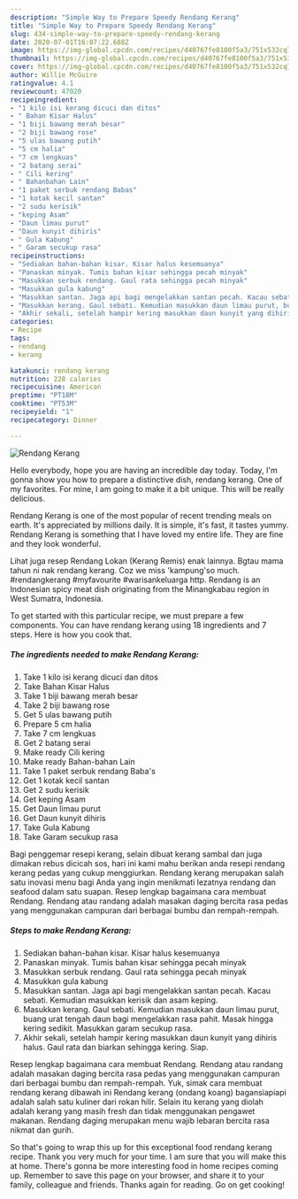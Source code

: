 ```yaml
---
description: "Simple Way to Prepare Speedy Rendang Kerang"
title: "Simple Way to Prepare Speedy Rendang Kerang"
slug: 434-simple-way-to-prepare-speedy-rendang-kerang
date: 2020-07-01T16:07:22.688Z
image: https://img-global.cpcdn.com/recipes/d40767fe8100f5a3/751x532cq70/rendang-kerang-resipi-foto-utama.jpg
thumbnail: https://img-global.cpcdn.com/recipes/d40767fe8100f5a3/751x532cq70/rendang-kerang-resipi-foto-utama.jpg
cover: https://img-global.cpcdn.com/recipes/d40767fe8100f5a3/751x532cq70/rendang-kerang-resipi-foto-utama.jpg
author: Willie McGuire
ratingvalue: 4.1
reviewcount: 47020
recipeingredient:
- "1 kilo isi kerang dicuci dan ditos"
- " Bahan Kisar Halus"
- "1 biji bawang merah besar"
- "2 biji bawang rose"
- "5 ulas bawang putih"
- "5 cm halia"
- "7 cm lengkuas"
- "2 batang serai"
- " Cili kering"
- " Bahanbahan Lain"
- "1 paket serbuk rendang Babas"
- "1 kotak kecil santan"
- "2 sudu kerisik"
- "keping Asam"
- "Daun limau purut"
- "Daun kunyit dihiris"
- " Gula Kabung"
- " Garam secukup rasa"
recipeinstructions:
- "Sediakan bahan-bahan kisar. Kisar halus kesemuanya"
- "Panaskan minyak. Tumis bahan kisar sehingga pecah minyak"
- "Masukkan serbuk rendang. Gaul rata sehingga pecah minyak"
- "Masukkan gula kabung"
- "Masukkan santan. Jaga api bagi mengelakkan santan pecah. Kacau sebati. Kemudian masukkan kerisik dan asam keping."
- "Masukkan kerang. Gaul sebati. Kemudian masukkan daun limau purut, buang urat tengah daun bagi mengelakkan rasa pahit. Masak hingga kering sedikit. Masukkan garam secukup rasa."
- "Akhir sekali, setelah hampir kering masukkan daun kunyit yang dihiris halus. Gaul rata dan biarkan sehingga kering. Siap."
categories:
- Recipe
tags:
- rendang
- kerang

katakunci: rendang kerang 
nutrition: 228 calories
recipecuisine: American
preptime: "PT18M"
cooktime: "PT53M"
recipeyield: "1"
recipecategory: Dinner

---
```



![Rendang Kerang](https://img-global.cpcdn.com/recipes/d40767fe8100f5a3/751x532cq70/rendang-kerang-resipi-foto-utama.jpg)

Hello everybody, hope you are having an incredible day today. Today, I'm gonna show you how to prepare a distinctive dish, rendang kerang. One of my favorites. For mine, I am going to make it a bit unique. This will be really delicious.

Rendang Kerang is one of the most popular of recent trending meals on earth. It's appreciated by millions daily. It is simple, it's fast, it tastes yummy. Rendang Kerang is something that I have loved my entire life. They are fine and they look wonderful.

Lihat juga resep Rendang Lokan (Kerang Remis) enak lainnya. Bgtau mama tahun ni nak rendang kerang. Coz we miss &#39;kampung&#39;so much. #rendangkerang #myfavourite #warisankeluarga http. Rendang is an Indonesian spicy meat dish originating from the Minangkabau region in West Sumatra, Indonesia.


To get started with this particular recipe, we must prepare a few components. You can have rendang kerang using 18 ingredients and 7 steps. Here is how you cook that.

<!--inarticleads1-->

##### The ingredients needed to make Rendang Kerang:

1. Take 1 kilo isi kerang dicuci dan ditos
1. Take  Bahan Kisar Halus
1. Take 1 biji bawang merah besar
1. Take 2 biji bawang rose
1. Get 5 ulas bawang putih
1. Prepare 5 cm halia
1. Take 7 cm lengkuas
1. Get 2 batang serai
1. Make ready  Cili kering
1. Make ready  Bahan-bahan Lain
1. Take 1 paket serbuk rendang Baba&#39;s
1. Get 1 kotak kecil santan
1. Get 2 sudu kerisik
1. Get keping Asam
1. Get Daun limau purut
1. Get Daun kunyit dihiris
1. Take  Gula Kabung
1. Take  Garam secukup rasa


Bagi penggemar resepi kerang, selain dibuat kerang sambal dan juga dimakan rebus dicicah sos, hari ini kami mahu berikan anda resepi rendang kerang pedas yang cukup menggiurkan. Rendang kerang merupakan salah satu inovasi menu bagi Anda yang ingin menikmati lezatnya rendang dan seafood dalam satu suapan. Resep lengkap bagaimana cara membuat Rendang. Rendang atau randang adalah masakan daging bercita rasa pedas yang menggunakan campuran dari berbagai bumbu dan rempah-rempah. 

<!--inarticleads2-->

##### Steps to make Rendang Kerang:

1. Sediakan bahan-bahan kisar. Kisar halus kesemuanya
1. Panaskan minyak. Tumis bahan kisar sehingga pecah minyak
1. Masukkan serbuk rendang. Gaul rata sehingga pecah minyak
1. Masukkan gula kabung
1. Masukkan santan. Jaga api bagi mengelakkan santan pecah. Kacau sebati. Kemudian masukkan kerisik dan asam keping.
1. Masukkan kerang. Gaul sebati. Kemudian masukkan daun limau purut, buang urat tengah daun bagi mengelakkan rasa pahit. Masak hingga kering sedikit. Masukkan garam secukup rasa.
1. Akhir sekali, setelah hampir kering masukkan daun kunyit yang dihiris halus. Gaul rata dan biarkan sehingga kering. Siap.


Resep lengkap bagaimana cara membuat Rendang. Rendang atau randang adalah masakan daging bercita rasa pedas yang menggunakan campuran dari berbagai bumbu dan rempah-rempah. Yuk, simak cara membuat rendang kerang dibawah ini Rendang kerang (ondang koang) bagansiapiapi adalah salah satu kuliner dari rokan hilir. Selain itu kerang yang diolah adalah kerang yang masih fresh dan tidak menggunakan pengawet makanan. Rendang daging merupakan menu wajib lebaran bercita rasa nikmat dan gurih. 

So that's going to wrap this up for this exceptional food rendang kerang recipe. Thank you very much for your time. I am sure that you will make this at home. There's gonna be more interesting food in home recipes coming up. Remember to save this page on your browser, and share it to your family, colleague and friends. Thanks again for reading. Go on get cooking!
